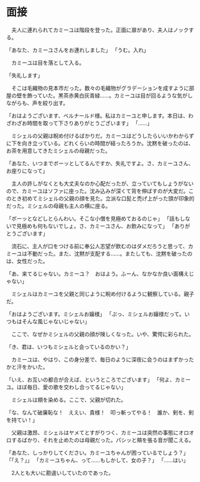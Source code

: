 # 面接

　夫人に連れられてカミーユは階段を登った。正面に扉があり、夫人はノックする。

「あなた、カミーユさんをお連れしました」
「うむ。入れ」

　カミーユは目を落として入る。

「失礼します」

　そこは毛織物の見本市だった。数々の毛織物がグラデーションを成すように部屋の壁を飾っていた。黒茶赤黄白灰青緑……。カミーユは目が回るような気がしながらも、声を絞り出す。

「おはようございます、ベルナールド様。私はカミーユと申します。本日は、わざわざお時間を取って下さりありがとうございます」
「……」

　ミシェルの父親は睨め付けるばかりだ。カミーユはどうしたらいいかわからずに下を向き立っている。どれくらいの時間が経ったろうか。沈黙を破ったのは、お茶を用意してきたミシェルの母親だった。

「あなた、いつまでボーッとしてるんですか、失礼ですよ。さ、カミーユさん、お座りになって」

　主人の許しがなくとも大丈夫なのか心配だったが、立っていてもしょうがないので、カミーユはソファに座った。沈み込みが深くて背を伸ばすのが大変だ。このとき初めてミシェルの父親の顔を見た。立派な口髭と禿げ上がった頭が印象的だった。ミシェルの母親も主人の横に座る。

「ボーッとなどしとらんわい。そこな小僧を見極めておるのじゃ」
「話もしないで見極めも何もないでしょ。さ、カミーユさん、お飲みになって」
「ありがとうございます」

　流石に、主人が口をつける前に奉公人志望が飲むのはダメだろうと思って、カミーユは不動だった。また、沈黙が支配する……。またしても、沈黙を破ったのは、女性だった。

「あ、来てるじゃない。カミーユ？　おはよう。ふーん、なかなか良い面構えじゃない」

　ミシェルはカミーユを父親と同じように睨め付けるように観察している。親子だ。

「おはようございます。ミシェルお嬢様」
「ぷっ、ミシェルお嬢様だって。いつもはそんな風じゃないじゃない」

　ここで、なぜかミシェルの父親の顔が険しくなった。いや、驚愕に彩られた。

「き、君は、いつもミシェルと会っているのかい？」

　カミーユは、やはり、この身分差で、毎日のように深夜に会うのはまずかったかと汗をかいた。

「いえ、お互いの都合が合えば、というところでございます」
「何よ、カミーユ。ほぼ毎日、愛の歌を交わし合ってるじゃない」

　ミシェルは頬を染める。ここで、父親が切れた。

「な、なんて破廉恥な！　ええい、貴様！　叩っ斬ってやる！　誰か、剣を、剣を持てい！」

　父親は激昂、ミシェルはヤメてとすがりつく、カミーユは突然の事態にオロオロするばかり、それを止めたのは母親だった。パシッと頰を張る音が聞こえる。

「あなた、しっかりしてください。カミーユちゃんが困っているでしょう？」
「「え？」」
「カミーユちゃん、って……もしかして、女の子？」
「……はい」　

　2人とも大いに勘違いしていたのであった。
